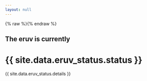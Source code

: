 ```yaml
---
layout: null
---
```


{% raw %}<!DOCTYPE html>{% endraw %}
<html>
<head>
    <title>Fair Lawn Eruv is currently {{ site.data.eruv_status.status }}</title>
</head>


<body style = "
        {% if site.data.eruv_status.status == 'Up' %}
                background-color: green;
        {% elsif site.data.eruv_status.status == 'Down' %}
                background-color: red;
        {% endif %}
">
        <div class="eruv {{ site.data.eruv_status.status }}">
                <h2>The eruv is currently</h2>
                <h1>{{ site.data.eruv_status.status }}</h1>
                <p>{{ site.data.eruv_status.details }}</p>
        </div>
</body>

</html> 